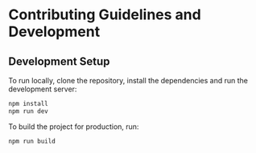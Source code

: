 # Contributing Guidelines and Development

## Development Setup

To run locally, clone the repository, install the dependencies and run the development server:
```bash
npm install
npm run dev
```

To build the project for production, run:
```bash
npm run build
```

